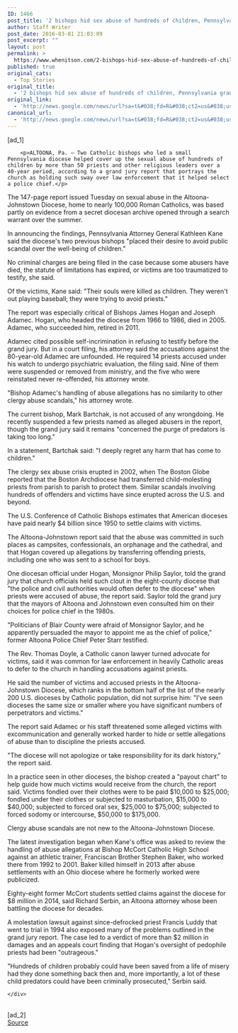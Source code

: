 ```yaml
---
ID: 1466
post_title: '2 bishops hid sex abuse of hundreds of children, Pennsylvania grand jury says &#8211; NOLA.com'
author: Staff Writer
post_date: 2016-03-01 21:03:09
post_excerpt: ""
layout: post
permalink: >
  https://www.whenitson.com/2-bishops-hid-sex-abuse-of-hundreds-of-children-pennsylvania-grand-jury-says-nola-com/
published: true
original_cats:
  - Top Stories
original_title:
  - '2 bishops hid sex abuse of hundreds of children, Pennsylvania grand jury says - NOLA.com'
original_link:
  - 'http://news.google.com/news/url?sa=t&#038;fd=R&#038;ct2=us&#038;usg=AFQjCNFENGzqLxb5DxczBGIsv4xEAbF2Tg&#038;clid=c3a7d30bb8a4878e06b80cf16b898331&#038;cid=52779055869548&#038;ei=jAPWVtC-GsOGhQHKq4CwCQ&#038;url=http://www.nola.com/crime/index.ssf/2016/03/2_bishops_hid_sex_abuse_of_hun.html'
canonical_url:
  - 'http://news.google.com/news/url?sa=t&#038;fd=R&#038;ct2=us&#038;usg=AFQjCNFENGzqLxb5DxczBGIsv4xEAbF2Tg&#038;clid=c3a7d30bb8a4878e06b80cf16b898331&#038;cid=52779055869548&#038;ei=jAPWVtC-GsOGhQHKq4CwCQ&#038;url=http://www.nola.com/crime/index.ssf/2016/03/2_bishops_hid_sex_abuse_of_hun.html'
---
```

 [ad_1]
<br><div readability="180">

		
		

		<p>ALTOONA, Pa. — Two Catholic bishops who led a small Pennsylvania diocese helped cover up the sexual abuse of hundreds of children by more than 50 priests and other religious leaders over a 40-year period, according to a grand jury report that portrays the church as holding such sway over law enforcement that it helped select a police chief.</p>
<p>The 147-page report issued Tuesday on sexual abuse in the Altoona-Johnstown Diocese, home to nearly 100,000 Roman Catholics, was based partly on evidence from a secret diocesan archive opened through a search warrant over the summer.</p>
<p>In announcing the findings, Pennsylvania Attorney General Kathleen Kane said the diocese's two previous bishops "placed their desire to avoid public scandal over the well-being of children."</p>
<p>No criminal charges are being filed in the case because some abusers have died, the statute of limitations has expired, or victims are too traumatized to testify, she said.</p>
<p>Of the victims, Kane said: "Their souls were killed as children. They weren't out playing baseball; they were trying to avoid priests."</p>
<p>The report was especially critical of Bishops James Hogan and Joseph Adamec. Hogan, who headed the diocese from 1966 to 1986, died in 2005. Adamec, who succeeded him, retired in 2011.</p>
<p>Adamec cited possible self-incrimination in refusing to testify before the grand jury. But in a court filing, his attorney said the accusations against the 80-year-old Adamec are unfounded. He required 14 priests accused under his watch to undergo psychiatric evaluation, the filing said. Nine of them were suspended or removed from ministry, and the five who were reinstated never re-offended, his attorney wrote.</p>
<p>"Bishop Adamec's handling of abuse allegations has no similarity to other clergy abuse scandals," his attorney wrote.</p>
<p>The current bishop, Mark Bartchak, is not accused of any wrongdoing. He recently suspended a few priests named as alleged abusers in the report, though the grand jury said it remains "concerned the purge of predators is taking too long."</p>
<p>In a statement, Bartchak said: "I deeply regret any harm that has come to children."</p>
<p>The clergy sex abuse crisis erupted in 2002, when The Boston Globe reported that the Boston Archdiocese had transferred child-molesting priests from parish to parish to protect them. Similar scandals involving hundreds of offenders and victims have since erupted across the U.S. and beyond.</p>
<p>The U.S. Conference of Catholic Bishops estimates that American dioceses have paid nearly $4 billion since 1950 to settle claims with victims.</p>
<p>The Altoona-Johnstown report said that the abuse was committed in such places as campsites, confessionals, an orphanage and the cathedral, and that Hogan covered up allegations by transferring offending priests, including one who was sent to a school for boys.</p>
<p>One diocesan official under Hogan, Monsignor Philip Saylor, told the grand jury that church officials held such clout in the eight-county diocese that "the police and civil authorities would often defer to the diocese" when priests were accused of abuse, the report said. Saylor told the grand jury that the mayors of Altoona and Johnstown even consulted him on their choices for police chief in the 1980s.</p>
<p>"Politicians of Blair County were afraid of Monsignor Saylor, and he apparently persuaded the mayor to appoint me as the chief of police," former Altoona Police Chief Peter Starr testified.</p>
<p>The Rev. Thomas Doyle, a Catholic canon lawyer turned advocate for victims, said it was common for law enforcement in heavily Catholic areas to defer to the church in handling accusations against priests.</p>
<p>He said the number of victims and accused priests in the Altoona-Johnstown Diocese, which ranks in the bottom half of the list of the nearly 200 U.S. dioceses by Catholic population, did not surprise him: "I've seen dioceses the same size or smaller where you have significant numbers of perpetrators and victims."</p>
<p>The report said Adamec or his staff threatened some alleged victims with excommunication and generally worked harder to hide or settle allegations of abuse than to discipline the priests accused.</p>
<p>"The diocese will not apologize or take responsibility for its dark history," the report said.</p>
<p>In a practice seen in other dioceses, the bishop created a "payout chart" to help guide how much victims would receive from the church, the report said. Victims fondled over their clothes were to be paid $10,000 to $25,000; fondled under their clothes or subjected to masturbation, $15,000 to $40,000; subjected to forced oral sex, $25,000 to $75,000; subjected to forced sodomy or intercourse, $50,000 to $175,000.</p>
<p>Clergy abuse scandals are not new to the Altoona-Johnstown Diocese.</p>
<p>The latest investigation began when Kane's office was asked to review the handling of abuse allegations at Bishop McCort Catholic High School against an athletic trainer, Franciscan Brother Stephen Baker, who worked there from 1992 to 2001. Baker killed himself in 2013 after abuse settlements with an Ohio diocese where he formerly worked were publicized.</p>
<p>Eighty-eight former McCort students settled claims against the diocese for $8 million in 2014, said Richard Serbin, an Altoona attorney whose been battling the diocese for decades.</p>
<p>A molestation lawsuit against since-defrocked priest Francis Luddy that went to trial in 1994 also exposed many of the problems outlined in the grand jury report. The case led to a verdict of more than $2 million in damages and an appeals court finding that Hogan's oversight of pedophile priests had been "outrageous."</p>
<p>"Hundreds of children probably could have been saved from a life of misery had they done something back then and, more importantly, a lot of these child predators could have been criminally prosecuted," Serbin said.</p>
		
		

		
		

	</div>
<br>[ad_2]
<br><a href="http://news.google.com/news/url?sa=t&#038;fd=R&#038;ct2=us&#038;usg=AFQjCNFENGzqLxb5DxczBGIsv4xEAbF2Tg&#038;clid=c3a7d30bb8a4878e06b80cf16b898331&#038;cid=52779055869548&#038;ei=jAPWVtC-GsOGhQHKq4CwCQ&#038;url=http://www.nola.com/crime/index.ssf/2016/03/2_bishops_hid_sex_abuse_of_hun.html">Source </a>